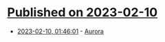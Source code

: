 # [Published on 2023-02-10](index.md)

* [2023-02-10, 01:46:01](https://news.ycombinator.com/item?id=34734570) - [Aurora](https://www.drawaurora.com/)

